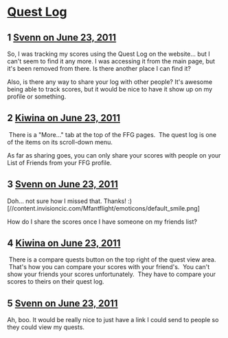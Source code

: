 # [Quest Log](https://community.fantasyflightgames.com/topic/48926-quest-log/)

## 1 [Svenn on June 23, 2011](https://community.fantasyflightgames.com/topic/48926-quest-log/?do=findComment&comment=489819)

So, I was tracking my scores using the Quest Log on the website... but I can't seem to find it any more. I was accessing it from the main page, but it's been removed from there. Is there another place I can find it?

Also, is there any way to share your log with other people? It's awesome being able to track scores, but it would be nice to have it show up on my profile or something.

## 2 [Kiwina on June 23, 2011](https://community.fantasyflightgames.com/topic/48926-quest-log/?do=findComment&comment=489825)

 There is a "More..." tab at the top of the FFG pages.  The quest log is one of the items on its scroll-down menu.

As far as sharing goes, you can only share your scores with people on your List of Friends from your FFG profile.

## 3 [Svenn on June 23, 2011](https://community.fantasyflightgames.com/topic/48926-quest-log/?do=findComment&comment=489831)

Doh... not sure how I missed that. Thanks! :) [//content.invisioncic.com/Mfantflight/emoticons/default_smile.png]

How do I share the scores once I have someone on my friends list?

## 4 [Kiwina on June 23, 2011](https://community.fantasyflightgames.com/topic/48926-quest-log/?do=findComment&comment=489844)

 There is a compare quests button on the top right of the quest view area.  That's how you can compare your scores with your friend's.  You can't show your friends your scores unfortunately.  They have to compare your scores to theirs on their quest log.

## 5 [Svenn on June 23, 2011](https://community.fantasyflightgames.com/topic/48926-quest-log/?do=findComment&comment=489870)

Ah, boo. It would be really nice to just have a link I could send to people so they could view my quests.

